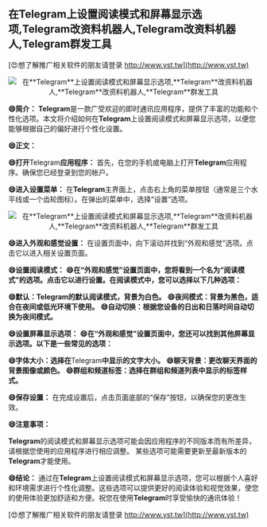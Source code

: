 ## **在**Telegram**上设置阅读模式和屏幕显示选项,**Telegram**改资料机器人,**Telegram**改资料机器人,**Telegram**群发工具**

[😍想了解推广相关软件的朋友请登录 http://www.vst.tw](http://www.vst.tw)

 <center><img src="https://vst.tw/MP4/tuiguang/png/1.png" alt="在**Telegram**上设置阅读模式和屏幕显示选项,**Telegram**改资料机器人,**Telegram**改资料机器人,**Telegram**群发工具"></center>

**😄简介：**
**Telegram**是一款广受欢迎的即时通讯应用程序，提供了丰富的功能和个性化选项。本文将介绍如何在**Telegram**上设置阅读模式和屏幕显示选项，以便您能够根据自己的偏好进行个性化设置。

**😄正文：**

**😄打开**Telegram**应用程序：**
首先，在您的手机或电脑上打开**Telegram**应用程序。确保您已经登录到您的帐户。

**😄进入设置菜单：**
在**Telegram**主界面上，点击右上角的菜单按钮（通常是三个水平线或一个齿轮图标）。在弹出的菜单中，选择“设置”选项。

 <center><img src="https://vst.tw/MP4/tuiguang/png/1.png" alt="在**Telegram**上设置阅读模式和屏幕显示选项,**Telegram**改资料机器人,**Telegram**改资料机器人,**Telegram**群发工具"></center>

**😄进入外观和感觉设置：**
在设置页面中，向下滚动并找到“外观和感觉”选项。点击它以进入相关设置页面。

**😄设置阅读模式：**
**😄在“外观和感觉”设置页面中，您将看到一个名为“阅读模式”的选项。点击它以进行设置。在阅读模式中，您可以选择以下几种选项：**

**😄默认：**Telegram**的默认阅读模式，背景为白色。**
**😄夜间模式：背景为黑色，适合在夜间或低光环境下使用。**
**😄自动切换：根据您设备的日出和日落时间自动切换为夜间模式。**

**😄设置屏幕显示选项：**
**😄在“外观和感觉”设置页面中，您还可以找到其他屏幕显示选项。以下是一些常见的选项：**

**😄字体大小：选择在**Telegram**中显示的文字大小。**
**😄聊天背景：更改聊天界面的背景图像或颜色。**
**😄群组和频道标签：选择在群组和频道列表中显示的标签样式。**

**😄保存设置：**
在完成设置后，点击页面底部的“保存”按钮，以确保您的更改生效。

**😄注意事项：**

**Telegram**的阅读模式和屏幕显示选项可能会因应用程序的不同版本而有所差异，请根据您使用的应用程序进行相应调整。
某些选项可能需要更新至最新版本的**Telegram**才能使用。

**😄结论：**
通过在**Telegram**上设置阅读模式和屏幕显示选项，您可以根据个人喜好和环境需求进行个性化调整。这些选项可以提供更好的阅读体验和视觉效果，使您的使用体验更加舒适和方便。祝您在使用**Telegram**时享受愉快的通讯体验！

[😍想了解推广相关软件的朋友请登录 http://www.vst.tw](http://www.vst.tw)



